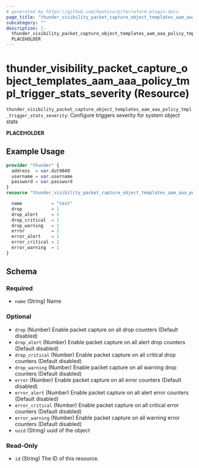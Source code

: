 ```yaml
---
# generated by https://github.com/hashicorp/terraform-plugin-docs
page_title: "thunder_visibility_packet_capture_object_templates_aam_aaa_policy_tmpl_trigger_stats_severity Resource - terraform-provider-thunder"
subcategory: ""
description: |-
  thunder_visibility_packet_capture_object_templates_aam_aaa_policy_tmpl_trigger_stats_severity: Configure triggers severity for system object stats
  PLACEHOLDER
---
```


# thunder_visibility_packet_capture_object_templates_aam_aaa_policy_tmpl_trigger_stats_severity (Resource)

`thunder_visibility_packet_capture_object_templates_aam_aaa_policy_tmpl_trigger_stats_severity`: Configure triggers severity for system object stats

__PLACEHOLDER__

## Example Usage

```terraform
provider "thunder" {
  address  = var.dut9049
  username = var.username
  password = var.password
}
resource "thunder_visibility_packet_capture_object_templates_aam_aaa_policy_tmpl_trigger_stats_severity" "thunder_visibility_packet_capture_object_templates_aam_aaa_policy_tmpl_trigger_stats_severity" {

  name           = "test"
  drop           = 1
  drop_alert     = 1
  drop_critical  = 1
  drop_warning   = 1
  error          = 1
  error_alert    = 1
  error_critical = 1
  error_warning  = 1
}
```

<!-- schema generated by tfplugindocs -->
## Schema

### Required

- `name` (String) Name

### Optional

- `drop` (Number) Enable packet capture on all drop counters (Default disabled)
- `drop_alert` (Number) Enable packet capture on all alert drop counters (Default disabled)
- `drop_critical` (Number) Enable packet capture on all critical drop counters (Default disabled)
- `drop_warning` (Number) Enable packet capture on all warning drop counters (Default disabled)
- `error` (Number) Enable packet capture on all error counters (Default disabled)
- `error_alert` (Number) Enable packet capture on all alert error counters (Default disabled)
- `error_critical` (Number) Enable packet capture on all critical error counters (Default disabled)
- `error_warning` (Number) Enable packet capture on all warning error counters (Default disabled)
- `uuid` (String) uuid of the object

### Read-Only

- `id` (String) The ID of this resource.


